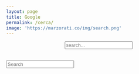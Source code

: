 ```yaml
---
layout: page
title: Google
permalink: /cerca/
image: 'https://marzorati.co/img/search.png'
---
```


<!-- Html Elements for Search -->
<center>
<div id="search-container">
<input type="text" id="search-input" placeholder="search...">
<br>
<br>
<ul id="results-container"></ul>
</div>
</center>

<div id="search-container" class="form-control">
      <input type="text" id="search-input" class="btn btn-default" placeholder="Search" aria-label="Search">
	  <ul id="results-container"></ul>
</div>

<!-- Script pointing to search-script.js -->
<script src="/search-script.js" type="text/javascript"></script>

<!-- Configuration -->
<script>
SimpleJekyllSearch({
  searchInput: document.getElementById('search-input'),
  resultsContainer: document.getElementById('results-container'),
  json: '/search.json'
})
</script>